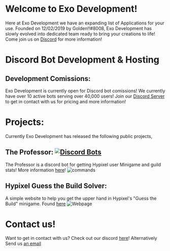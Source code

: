 # Welcome to Exo Development!
Here at Exo Development we have an expanding list of Applications for your use. Founded on 12/02/2019 by Golden!!#8008, Exo Development has slowly evolved into dedicated team ready to bring your creations to life! Come join us on [Discord](https://discord.gg/RCZhvdDJG8) for more information! 

# Discord Bot Development & Hosting

## Development Comissions:
Exo Development is currently open for Discord bot comissions! We currently have over 10 active bots serving over 40,000 users! Join our [Discord Server](https://discord.link/ExoDev) to get in contact with us for pricing and more information!

# Projects:
Currently Exo Development has released the following public projects,

## The Professor: [![Discord Bots](https://top.gg/api/widget/status/652902118151421974.svg)](https://top.gg/bot/652902118151421974)
The Professor is a discord bot for getting Hypixel user Minigame and guild stats! More information [here](https://top.gg/bot/652902118151421974)!
![commands](https://github.com/cgolden15/Assets/blob/main/assets/Screenshot_14.png?raw=true)

## Hypixel Guess the Build Solver:
A simple website to help you get the upper hand in Hypixel's "Guess the Build" minigame. Found [here](https://cgolden15.github.io/guess-the-build/)
![Webpage](https://github.com/cgolden15/Assets/blob/main/assets/Screenshot_15.png?raw=true)

## 

# Contact us!
Want to get in contact with us? Check out our discord [here](https://discord.link/ExoDev)! Alternatively Send us [an email](mailto:golden@goldendev.tech) 
